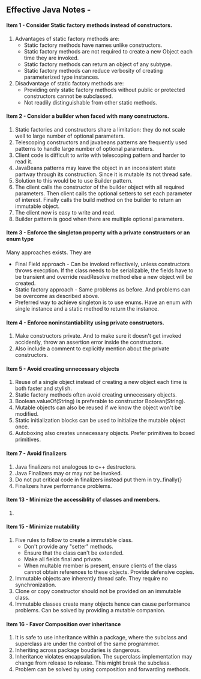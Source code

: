 ## Effective Java Notes -
#### Item 1 - Consider Static factory methods instead of constructors.
1. Advantages of static factory methods are:
	* Static factory methods have names unlike constructors.
	* Static factory methods are not required to create a new Object each time they are invoked.
	* Static factory methods can return an object of any subtype.
	* Static factory methods can reduce verbosity of creating parameterized type instances.
2. Disadvantage of static factory methods are:
	* Providing only static factory methods without public or protected constructors cannot be subclassed.
	* Not readily distinguishable from other static methods.

#### Item 2 - Consider a builder when faced with many constructors.
1. Static factories and constructors share a limitation: they do not scale well to large number of optional parameters.
2. Telescoping constructors and javabeans patterns are frequently used patterns to handle large number of optional parameters.
3. Client code is difficult to write with telescoping pattern and harder to read it.
4. JavaBeans patterns may leave the object in an inconsistent state partway through its construction. Since it is mutable its not thread safe.
5. Solution to this would be to use Builder pattern. 
6. The client calls the constructor of the builder object with all required parameters. Then client calls the optional setters to set each parameter of interest. Finally  calls the build method on the builder to return an immutable object.
7. The client now is easy to write and read.
8. Builder pattern is good when there are multiple optional parameters.  

#### Item 3 - Enforce the singleton property with a private constructors or an enum type
Many approaches exists. They are 
* Final Field approach - Can be invoked reflectively, unless constructors throws execption. If the class needs to be serializable, the fields have to be transient and override readResolve method else a new object will be created.
* Static factory approach - Same problems as before. And problems can be overcome as described above.
* Preferred way to achieve singleton is to use enums. Have an enum with single instance and a static method to return the instance.

#### Item 4 - Enforce noninstantiability using private constructors.
1. Make constructors private. And to make sure it doesn't get invoked accidently, throw an assertion error inside the constructors.
2. Also include a comment to explicitly mention about the private constructors.

#### Item 5 - Avoid creating unnecessary objects
1. Reuse of a single object instead of creating a new object each time is both faster and stylish.
2. Static factory methods often avoid creating unnecessary objects. 
3. Boolean.valueOf(String) is preferable to constructor Boolean(String).
4. Mutable objects can also be reused if we know the object won't be modified.
5. Static initialization blocks can be used to initialize the mutable object once.
6. Autoboxing also creates unnecessary objects. Prefer primitives to boxed primitives.

#### Item 7 - Avoid finalizers
1. Java finalizers not analogous to c++ destructors.
2. Java Finalizers may or may not be invoked.
3. Do not put critical code in finalizers instead put them in try..finally{}
4. Finalizers have performance problems.

#### Item 13 - Minimize the accessiblity of classes and members.
1. 

#### Item 15 - Minimize mutability
1. Five rules to follow to create a immutable class.
	* Don't provide any "setter" methods.
	* Ensure that the class can't be extended.
	* Make all fields final and private.
	* When multable member is present, ensure clients of the class cannot obtain references to these objects. Provide defensive copies.
2. Immutable objects are inherently thread safe. They require no synchronization.
3. Clone or copy constructor should not be provided on an immutable class.
3. Immutable classes create many objects hence can cause performance problems. Can be solved by providing a mutable companion.

#### Item 16 - Favor Composition over inheritance
1. It is safe to use inheritance within a package, where the subclass and superclass are under the control of the same programmer.
2. Inheriting across package boudaries is dangerous.
3. Inheritance violates encapsulation. The superclass implementation may change from release to release. This might break the subclass.
4. Problem can be solved by using composition and forwarding methods. 